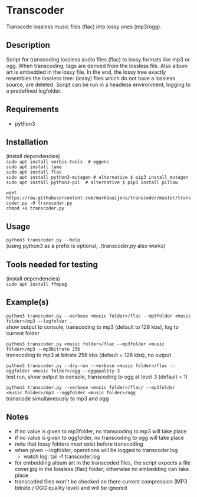 # Transcoder
Transcode lossless music files (flac) into lossy ones (mp3/ogg).

## Description
Script for transcoding lossless audio files (flac) to lossy formats like mp3 or ogg. When transcoding, tags are derived 
from the lossless file. Also album art is embedded in the lossy file. In the end, the lossy tree exactly resembles the
lossless tree: (lossy) files which do not have a lossless source, are deleted. Script can be run in a headless environment, 
logging to a predefined logfolder.

## Requirements
- python3

## Installation
(install dependencies)<br/>
`sudo apt install vorbis-tools  # oggenc`<br/> 
`sudo apt install lame`<br/>
`sudo apt install flac`<br/>
`sudo apt install python3-mutagen # alternative $ pip3 install mutagen`<br/>
`sudo apt install python3-pil  # alternative $ pip3 install pillow`<br/>

`wget https://raw.githubusercontent.com/markbaaijens/transcoder/master/transcoder.py -O transcoder.py`<br/>
`chmod +x transcoder.py`<br/>

## Usage
`python3 transcoder.py --help`<br/>
(using python3 as a prefix is optional, ./transcoder.py also works)

## Tools needed for testing
(install dependencies)<br/>
`sudo apt install ffmpeg`<br/> 

## Example(s)
`python3 transcoder.py --verbose <music folder>/flac --mp3folder <music folder>/mp3 --logfolder .`<br/>
show output to console, transcoding to mp3 (default to 128 kbs), log to current folder

`python3 transcoder.py <music folder>/flac --mp3folder <music folder>/mp3 --mp3bitrate 256`<br/>
transcoding to mp3 at bitrate 256 kbs (default = 128 kbs), no output

`python3 transcoder.py --dry-run --verbose <music folder>/flac --oggfolder <music folder>/ogg --oggquality 3`<br/>
test run, show output to console, transcoding to ogg at level 3 (default = 1)

`python3 transcoder.py --verbose <music folder>/flac/ --mp3folder <music folder>/mp3 --oggfolder <music folder>/ogg`<br/>
transcode simultaneously to mp3 and ogg

## Notes
- if no value is given to mp3folder, no transcoding to mp3 will take place
- if no value is given to oggfolder, no transcoding to ogg will take place
- note that lossy folders *must* exist before transcoding
- when given --logfolder, operations will be logged to transcoder.log
  - watch log: tail -f <logfolder>transcoder.log
- for embedding album art in the transcoded files, the script expects a file cover.jpg 
  in the lossless (flac) folder; otherwise no embedding can take place
- transcoded files won't be checked on there current compression (MP3 bitrate / OGG quality level) and will be ignored
